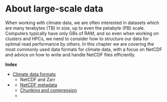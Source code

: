 # About large-scale data

When working with climate data, we are often interested in datasets which are many terabytes (TB) in size, up to even the petabyte (PB) scale. Computers typically have only GBs of RAM, and so even when working on clusters and HPCs, we need to consider how to structure our data for optimal read performance by others.
In this chapter we are covering the most commonly used data formats for climate data, with a focus on NetCDF and advice on how to write and handle NetCDF files efficiently.

**Index**

* [Climate data formats](data-format.md)
   - NetCDF and Zarr
* [](data-advice.md)
   - [NetCDF metadata](data-metadata.md)
   - [Chunking and compression](data-chunking.md)
   - [](data-troubleshooting.md) 
